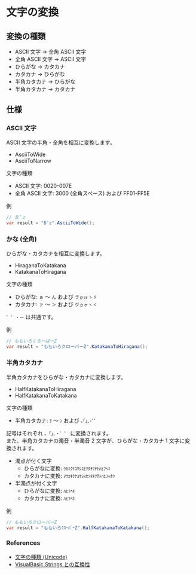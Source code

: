 # 文字の変換

## 変換の種類
- ASCII 文字 → 全角 ASCII 文字
- 全角 ASCII 文字 → ASCII 文字
- ひらがな → カタカナ
- カタカナ → ひらがな
- 半角カタカナ → ひらがな
- 半角カタカナ → カタカナ

## 仕様

### ASCII 文字
ASCII 文字の半角・全角を相互に変換します。
- AsciiToWide
- AsciiToNarrow

文字の種類
- ASCII 文字: 0020-007E
- 全角 ASCII 文字: 3000 (全角スペース) および FF01-FF5E

例
```c#
// Ｂ’ｚ
var result = "B'z".AsciiToWide();
```

### かな (全角)
ひらがな・カタカナを相互に変換します。
- HiraganaToKatakana
- KatakanaToHiragana

文字の種類
- ひらがな: `ぁ` ～ `ん` および `ゔゕゖゝゞ`
- カタカナ: `ァ` ～ `ン` および `ヴヵヶヽヾ`

`゛゜・ー` は共通です。

例
```c#
// ももいろくろーばーZ
var result = "ももいろクローバーZ".KatakanaToHiragana();
```

### 半角カタカナ
半角カタカナをひらがな・カタカナに変換します。
- HalfKatakanaToHiragana
- HalfKatakanaToKatakana

文字の種類
- 半角カタカナ: `ｦ` ～ `ﾝ` および `｡｢｣､･ﾞﾟ`

記号はそれぞれ `。「」、・゛゜` に変換されます。  
また、半角カタカナの濁音・半濁音 2 文字が、ひらがな・カタカナ 1 文字に変換されます。
- 濁点が付く文字
  - ひらがなに変換: `ｳｶｷｸｹｺｻｼｽｾｿﾀﾁﾂﾃﾄﾊﾋﾌﾍﾎ`
  - カタカナに変換: `ｦｳｶｷｸｹｺｻｼｽｾｿﾀﾁﾂﾃﾄﾊﾋﾌﾍﾎﾜ`
- 半濁点が付く文字
  - ひらがなに変換: `ﾊﾋﾌﾍﾎ`
  - カタカナに変換: `ﾊﾋﾌﾍﾎ`

例
```c#
// ももいろクローバーZ
var result = "ももいろｸﾛｰﾊﾞｰZ".HalfKatakanaToKatakana();
```

### References
- [文字の種類 (Unicode)](Unicode.md)
- [VisualBasic.Strings との互換性](VBStrings-Compatibility.md)
